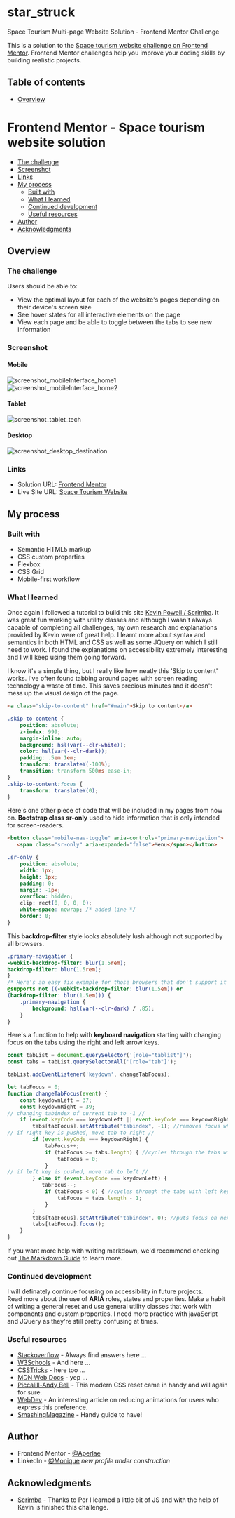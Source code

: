 # star_struck
Space Tourism Multi-page Website Solution - Frontend Mentor Challenge

This is a solution to the [Space tourism website challenge on Frontend Mentor](https://www.frontendmentor.io/challenges/space-tourism-multipage-website-gRWj1URZ3). Frontend Mentor challenges help you improve your coding skills by building realistic projects. 

## Table of contents

- [Overview](#overview)
# Frontend Mentor - Space tourism website solution
  - [The challenge](#the-challenge)
  - [Screenshot](#screenshot)
  - [Links](#links)
- [My process](#my-process)
  - [Built with](#built-with)
  - [What I learned](#what-i-learned)
  - [Continued development](#continued-development)
  - [Useful resources](#useful-resources)
- [Author](#author)
- [Acknowledgments](#acknowledgments)


## Overview

### The challenge

Users should be able to:

- View the optimal layout for each of the website's pages depending on their device's screen size
- See hover states for all interactive elements on the page
- View each page and be able to toggle between the tabs to see new information

### Screenshot

#### Mobile
![screenshot_mobileInterface_home1](https://github.com/Aperlae/star_struck/blob/main/assets/screenshot_mobileInterface_home1.png?raw=true)
![screenshot_mobileInterface_home2](https://github.com/Aperlae/star_struck/blob/main/assets/screenshot_mobileInterface_home2.png?raw=true)

#### Tablet
![screenshot_tablet_tech](https://github.com/Aperlae/star_struck/blob/main/assets/screenshot_tablet_tech.png?raw=true)

#### Desktop
![screenshot_desktop_destination](https://github.com/Aperlae/star_struck/blob/main/assets/screenshot_desktop_destination.png?raw=true)


### Links

- Solution URL: [Frontend Mentor](https://www.frontendmentor.io/solutions/responsive-multipage-website-using-cssgrid-jquery-utility-classes-pPsr8Qk1f)
- Live Site URL: [Space Tourism Website](http://space-tourism-website-mauve.vercel.app/)

## My process

### Built with

- Semantic HTML5 markup
- CSS custom properties
- Flexbox
- CSS Grid
- Mobile-first workflow

### What I learned

Once again I followed a tutorial to build this site [Kevin Powell / Scrimba](https://scrimba.com/learn/spacetravel).  It was great fun working with utility classes and although I wasn't always capable of completing all challenges, my own research and explanations provided by Kevin were of great help.  I learnt more about syntax and semantics in both HTML and CSS as well as some JQuery on which I still need to work.  I found the explanations on accessibility extremely interesting and I will keep using them going forward. 


I know it's a simple thing, but I really like how neatly this 'Skip to content' works.  I've often found tabbing around pages with screen reading technology a waste of time.  This saves precious minutes and it doesn't mess up the visual design of the page. 
```html
<a class="skip-to-content" href="#main">Skip to content</a>
```
```css
.skip-to-content {
    position: absolute;
    z-index: 999;
    margin-inline: auto;
    background: hsl(var(--clr-white));
    color: hsl(var(--clr-dark));
    padding: .5em 1em;
    transform: translateY(-100%);
    transition: transform 500ms ease-in;
}
.skip-to-content:focus {
    transform: translateY(0);
}
```

Here's one other piece of code that will be included in my pages from now on. **Bootstrap class sr-only** used to hide information that is only intended for screen-readers.
```html
<button class="mobile-nav-toggle" aria-controls="primary-navigation">
   <span class="sr-only" aria-expanded="false">Menu</span></button>         
```
```css
.sr-only {
    position: absolute;
    width: 1px;
    height: 1px;
    padding: 0;
    margin: -1px;
    overflow: hidden;
    clip: rect(0, 0, 0, 0);
    white-space: nowrap; /* added line */
    border: 0;
}
```

This **backdrop-filter** style looks absolutely lush although not supported by all browsers.
```css
.primary-navigation {
-webkit-backdrop-filter: blur(1.5rem);
backdrop-filter: blur(1.5rem);
}
/* Here's an easy fix example for those browsers that don't support it */
@supports not ((-webkit-backdrop-filter: blur(1.5em)) or 
(backdrop-filter: blur(1.5em))) {
    .primary-navigation {
        background: hsl(var(--clr-dark) / .85);
    }
}
```

Here's a function to help with **keyboard navigation** starting with changing focus on the tabs using the right and left arrow keys.

```js
const tabList = document.querySelector('[role="tablist"]');
const tabs = tabList.querySelectorAll('[role="tab"]');

tabList.addEventListener('keydown', changeTabFocus);

let tabFocus = 0;
function changeTabFocus(event) {
    const keydownLeft = 37;
    const keydownRight = 39;
// changing tabindex of current tab to -1 //
    if (event.keyCode === keydownLeft || event.keyCode === keydownRight) { 
        tabs[tabFocus].setAttribute("tabindex", -1); //removes focus when keydown takes place//
// if right key is pushed, move tab to right //        
        if (event.keyCode === keydownRight) {
            tabFocus++;
            if (tabFocus >= tabs.length) { //cycles through the tabs with right key//
                tabFocus = 0;
            }
// if left key is pushed, move tab to left // 
        } else if (event.keyCode === keydownLeft) {
           tabFocus--;
            if (tabFocus < 0) { //cycles through the tabs with left key//
                tabFocus = tabs.length - 1;
            }
        }
        tabs[tabFocus].setAttribute("tabindex", 0); //puts focus on next tab//
        tabs[tabFocus].focus();
    }           
}
```

If you want more help with writing markdown, we'd recommend checking out [The Markdown Guide](https://www.markdownguide.org/) to learn more.


### Continued development

I will definately continue focusing on accessibility in future projects.  
Read more about the use of **ARIA** roles, states and properties.
Make a habit of writing a general reset and use general utility classes that work with components and custom properties.
I need more practice with javaScript and JQuery as they're still pretty confusing at times.


### Useful resources

- [Stackoverflow](https://stackoverflow.com/) - Always find answers here ...
- [W3Schools](https://www.w3schools.com/default.asp) - And here ...
- [CSSTricks](https://css-tricks.com/archives/) - here  too ...
- [MDN Web Docs](https://developer.mozilla.org/en-US/) - yep ...
- [Piccalill-Andy Bell](https://piccalil.li/blog/a-modern-css-reset/) - This modern CSS reset came in handy and will again for sure.
- [WebDev](https://web.dev/prefers-reduced-motion/) - An interesting article on reducing animations for users who express this preference.
- [SmashingMagazine](https://www.smashingmagazine.com/2021/03/complete-guide-accessible-front-end-components/) - Handy guide to have!  



## Author

- Frontend Mentor - [@Aperlae](https://www.frontendmentor.io/profile/Aperlae)
- LinkedIn - [@Monique](https://www.linkedin.com/in/monique-parnis-89902722a/) *new profile under construction* 


## Acknowledgments

- [Scrimba](https://scrimba.com/allcourses) - Thanks to Per I learned a little bit of JS and with the help of Kevin is finished this challenge.


